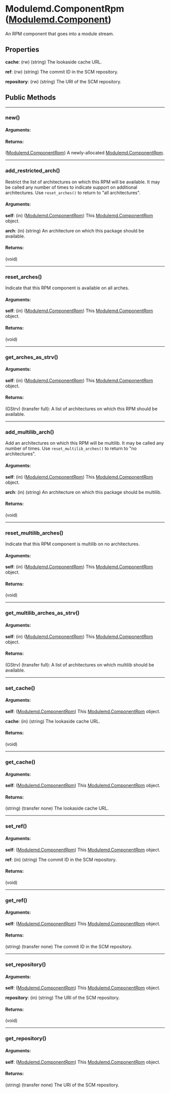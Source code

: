 # Modulemd.ComponentRpm ([Modulemd.Component](Modulemd.Component.md))
An RPM component that goes into a module stream.

## Properties
__cache__: (rw) (string) The lookaside cache URL.

__ref__: (rw) (string) The commit ID in the SCM repository.

__repository__: (rw) (string) The URI of the SCM repository.

## Public Methods

---
### new()
#### Arguments:
#### Returns:
([Modulemd.ComponentRpm](Modulemd.ComponentRpm.md)) A newly-allocated [Modulemd.ComponentRpm](Modulemd.ComponentRpm.md).

---
### add_restricted_arch()
Restrict the list of architectures on which this RPM will be available. It may be called any number of times to indicate support on additional architectures. Use `reset_arches()` to return to "all architectures".
#### Arguments:
__self__: (in) ([Modulemd.ComponentRpm](Modulemd.ComponentRpm.md)) This [Modulemd.ComponentRpm](Modulemd.ComponentRpm.md) object.

__arch__: (in) (string) An architecture on which this package should be available.

#### Returns:
(void)

---
### reset_arches()
Indicate that this RPM component is available on all arches.

#### Arguments:
__self__: (in) ([Modulemd.ComponentRpm](Modulemd.ComponentRpm.md)) This [Modulemd.ComponentRpm](Modulemd.ComponentRpm.md) object.

#### Returns:
(void)

---
### get_arches_as_strv()
#### Arguments:
__self__: (in) ([Modulemd.ComponentRpm](Modulemd.ComponentRpm.md)) This [Modulemd.ComponentRpm](Modulemd.ComponentRpm.md) object.

#### Returns:
(GStrv) (transfer full): A list of architectures on which this RPM should be available.

---
### add_multilib_arch()
Add an architectures on which this RPM will be multilib. It may be called any number of times. Use `reset_multilib_arches()` to return to "no architectures".
#### Arguments:
__self__: (in) ([Modulemd.ComponentRpm](Modulemd.ComponentRpm.md)) This [Modulemd.ComponentRpm](Modulemd.ComponentRpm.md) object.

__arch__: (in) (string) An architecture on which this package should be multilib.

#### Returns:
(void)

---
### reset_multilib_arches()
Indicate that this RPM component is multilib on no architectures.

#### Arguments:
__self__: (in) ([Modulemd.ComponentRpm](Modulemd.ComponentRpm.md)) This [Modulemd.ComponentRpm](Modulemd.ComponentRpm.md) object.

#### Returns:
(void)

---
### get_multilib_arches_as_strv()
#### Arguments:
__self__: (in) ([Modulemd.ComponentRpm](Modulemd.ComponentRpm.md)) This [Modulemd.ComponentRpm](Modulemd.ComponentRpm.md) object.

#### Returns:
(GStrv) (transfer full): A list of architectures on which multilib should be available.

---
### set_cache()
#### Arguments:
__self__: ([Modulemd.ComponentRpm](Modulemd.ComponentRpm.md)) This [Modulemd.ComponentRpm](Modulemd.ComponentRpm.md) object.

__cache__: (in) (string) The lookaside cache URL.

#### Returns:
(void)

---
### get_cache()
#### Arguments:
__self__: ([Modulemd.ComponentRpm](Modulemd.ComponentRpm.md)) This [Modulemd.ComponentRpm](Modulemd.ComponentRpm.md) object.

#### Returns:
(string) (transfer none) The lookaside cache URL.

---
### set_ref()
#### Arguments:
__self__: ([Modulemd.ComponentRpm](Modulemd.ComponentRpm.md)) This [Modulemd.ComponentRpm](Modulemd.ComponentRpm.md) object.

__ref__: (in) (string) The commit ID in the SCM repository.

#### Returns:
(void)

---
### get_ref()
#### Arguments:
__self__: ([Modulemd.ComponentRpm](Modulemd.ComponentRpm.md)) This [Modulemd.ComponentRpm](Modulemd.ComponentRpm.md) object.

#### Returns:
(string) (transfer none) The commit ID in the SCM repository.


---
### set_repository()
#### Arguments:
__self__: ([Modulemd.ComponentRpm](Modulemd.ComponentRpm.md)) This [Modulemd.ComponentRpm](Modulemd.ComponentRpm.md) object.

__repository__: (in) (string) The URI of the SCM repository.

#### Returns:
(void)

---
### get_repository()
#### Arguments:
__self__: ([Modulemd.ComponentRpm](Modulemd.ComponentRpm.md)) This [Modulemd.ComponentRpm](Modulemd.ComponentRpm.md) object.

#### Returns:
(string) (transfer none) The URI of the SCM repository.
